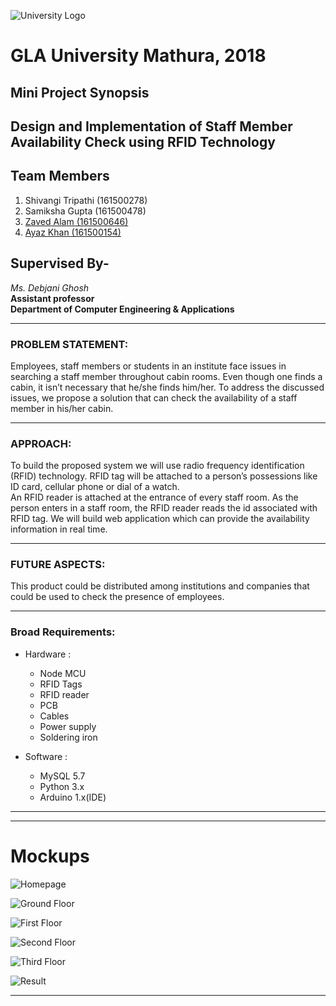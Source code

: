 ![University Logo](https://github.com/zaved810/Design-and-implementation-of-staff-member-availability-check-using-RFID-Technology-_Mini-project-1-/blob/master/images/uni_logo.png)
# GLA University Mathura, 2018
## Mini Project Synopsis
## Design and Implementation of Staff Member Availability Check using RFID Technology
## Team Members
1. Shivangi Tripathi (161500278)
2. Samiksha Gupta (161500478)
3. [Zaved Alam (161500646)](http://github.com/zaved810)
4. [Ayaz Khan (161500154)](http://github.com/Ayaz5426)

## Supervised By-
_Ms. Debjani Ghosh_  
**Assistant professor**  
**Department of Computer Engineering & Applications**  

___

### PROBLEM STATEMENT:



 Employees, staff members or students in an institute face issues in searching a staff member throughout cabin rooms. Even though one finds a cabin, it isn’t necessary that he/she finds him/her. To address the discussed issues, we propose a solution that can check the availability of a staff member in his/her cabin.



___

### APPROACH:



 To build the proposed system we will use radio frequency identification (RFID) technology. RFID tag will be attached to a person’s possessions like ID card, cellular phone or dial of a watch.  
An RFID reader is attached at the entrance of every staff room. As the person enters in a staff room, the RFID reader reads the id associated with RFID tag. We will build web application which can provide the availability information in real time.



___

### FUTURE ASPECTS:



 This product could be distributed among institutions and companies that could be used to check the presence of employees.
 
 
 
___
 
### Broad Requirements:



* Hardware : 
  * Node MCU
  * RFID Tags
  * RFID reader
  * PCB
  * Cables
  * Power supply
  * Soldering iron

* Software :
  * MySQL 5.7
  * Python 3.x
  * Arduino 1.x(IDE)
 
 
 
___
 
___
 
# Mockups



 ![Homepage](https://github.com/zaved810/Design-and-implementation-of-staff-member-availability-check-using-RFID-Technology-_Mini-project-1-/blob/master/images/Homepage.png)

 ![Ground Floor](https://github.com/zaved810/Design-and-implementation-of-staff-member-availability-check-using-RFID-Technology-_Mini-project-1-/blob/master/images/Ground%20Floor.png)

 ![First Floor](https://github.com/zaved810/Design-and-implementation-of-staff-member-availability-check-using-RFID-Technology-_Mini-project-1-/blob/master/images/First%20Floor.png)
 
 ![Second Floor](https://github.com/zaved810/Design-and-implementation-of-staff-member-availability-check-using-RFID-Technology-_Mini-project-1-/blob/master/images/Second%20Floor.png)
 
 ![Third Floor](https://github.com/zaved810/Design-and-implementation-of-staff-member-availability-check-using-RFID-Technology-_Mini-project-1-/blob/master/images/Third%20Floor.png)
 
 ![Result](https://github.com/zaved810/Design-and-implementation-of-staff-member-availability-check-using-RFID-Technology-_Mini-project-1-/blob/master/images/Result.png)



___
